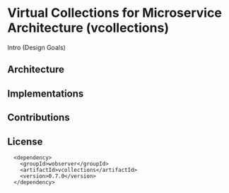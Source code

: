 # Virtual Collections for Microservice Architecture (vcollections)

Intro
(Design Goals)

## Architecture

## Implementations

## Contributions

## License
```
  <dependency>
    <groupId>wobserver</groupId>
    <artifactId>vcollections</artifactId>
    <version>0.7.0</version>
  </dependency>
```
